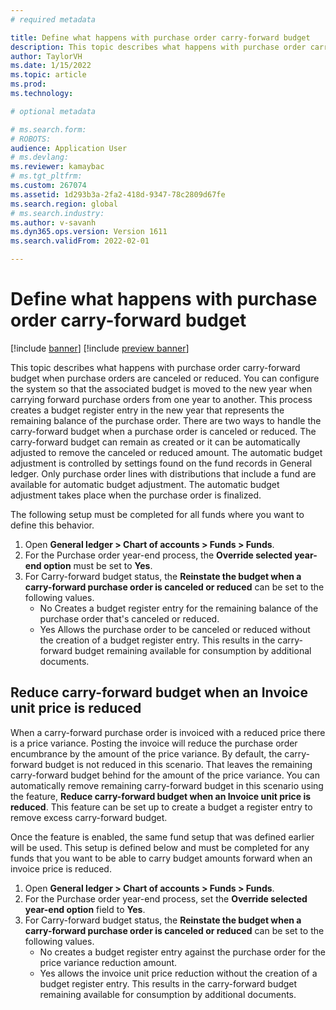 ```yaml
---
# required metadata

title: Define what happens with purchase order carry-forward budget
description: This topic describes what happens with purchase order carry-forward budget when purchase orders are canceled or reduced. You can configure the system so that the associated budget is moved to the new year when carrying forward purchase orders from one year to another.
author: TaylorVH 
ms.date: 1/15/2022
ms.topic: article
ms.prod: 
ms.technology: 

# optional metadata

# ms.search.form: 
# ROBOTS: 
audience: Application User
# ms.devlang: 
ms.reviewer: kamaybac
# ms.tgt_pltfrm: 
ms.custom: 267074
ms.assetid: 1d293b3a-2fa2-418d-9347-78c2809d67fe
ms.search.region: global
# ms.search.industry: 
ms.author: v-savanh
ms.dyn365.ops.version: Version 1611
ms.search.validFrom: 2022-02-01

---
```


# Define what happens with purchase order carry-forward budget

[!include [banner](../includes/banner.md)]
[!include [preview banner](../includes/preview-banner.md)]

This topic describes what happens with purchase order carry-forward budget when purchase orders are canceled or reduced. You can configure the system so that the associated budget is moved to the new year when carrying forward purchase orders from one year to another. This process creates a budget register entry in the new year that represents the remaining balance of the purchase order. There are two ways to handle the carry-forward budget when a purchase order is canceled or reduced. The carry-forward budget can remain as created or it can be automatically adjusted to remove the canceled or reduced amount. The automatic budget adjustment is controlled by settings found on the fund records in General ledger. Only purchase order lines with distributions that include a fund are available for automatic budget adjustment. The automatic budget adjustment takes place when the purchase order is finalized.
 
The following setup must be completed for all funds where you want to define this behavior.
 
1. Open **General ledger > Chart of accounts > Funds > Funds**.
2. For the Purchase order year-end process, the **Override selected year-end option** must be set to **Yes**.
3. For Carry-forward budget status, the **Reinstate the budget when a carry-forward purchase order is canceled or reduced** can be set to the following values.
   - No Creates a budget register entry for the remaining balance of the purchase order that's canceled or reduced.
   - Yes Allows the purchase order to be canceled or reduced without the creation of a budget register entry. This results in the carry-forward budget remaining available for consumption by additional documents.

## Reduce carry-forward budget when an Invoice unit price is reduced
 
When a carry-forward purchase order is invoiced with a reduced price there is a price variance. Posting the invoice will reduce the purchase order encumbrance by the amount of the price variance. By default, the carry-forward budget is not reduced in this scenario. That leaves the remaining carry-forward budget behind for the amount of the price variance. You can automatically remove remaining carry-forward budget in this scenario using the feature, **Reduce carry-forward budget when an Invoice unit price is reduced**. This feature can be set up to create a budget a register entry to remove excess carry-forward budget.
 
Once the feature is enabled, the same fund setup that was defined earlier will be used. This setup is defined below and must be completed for any funds that you want to be able to carry budget amounts forward when an invoice price is reduced.
 
1. Open **General ledger > Chart of accounts > Funds > Funds**.
2. For the Purchase order year-end process, set the **Override selected year-end option** field to **Yes**.
3. For Carry-forward budget status, the **Reinstate the budget when a carry-forward purchase order is canceled or reduced** can be set to the following values.
   - No creates a budget register entry against the purchase order for the price variance reduction amount.
   - Yes allows the invoice unit price reduction without the creation of a budget register entry. This results in the carry-forward budget remaining available for consumption by additional documents.


